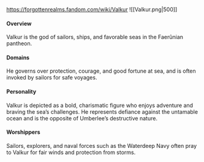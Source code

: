 https://forgottenrealms.fandom.com/wiki/Valkur
![[Valkur.png|500]]
#### **Overview**  
Valkur is the god of sailors, ships, and favorable seas in the Faerûnian pantheon.

#### **Domains**  
He governs over protection, courage, and good fortune at sea, and is often invoked by sailors for safe voyages.

#### **Personality**  
Valkur is depicted as a bold, charismatic figure who enjoys adventure and braving the sea’s challenges. He represents defiance against the untamable ocean and is the opposite of Umberlee’s destructive nature.

#### **Worshippers**  
Sailors, explorers, and naval forces such as the Waterdeep Navy often pray to Valkur for fair winds and protection from storms.
